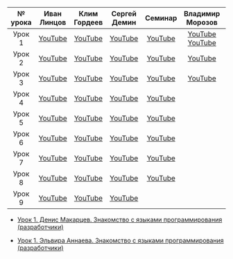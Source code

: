 | № урока |        Иван Линцов        |       Клим Гордеев       |       Сергей Демин       |                   Семинар                   |                   Владимир Морозов                   |                   Иван Линцов (разработчики)                   |
| :-----------: | :----------------------------------: | :----------------------------------: | :----------------------------------: | :------------------------------------------------: | :----------------------------------: | :----------------------------------: |
|  Урок 1  | [YouTube](https://youtu.be/cyz89oRUcQo) | [YouTube](https://youtu.be/NMMF2RO22uw) | [YouTube](https://youtu.be/4aBsIp1iM3g) |[YouTube](https://youtu.be/aPpRbGPBxJk)| [YouTube](https://youtu.be/xYhAgO9OLrE) [YouTube](https://youtu.be/QSuyMGYkUJA)| [YouTube](https://youtu.be/f2gObXWzKmQ)
|  Урок 2  | [YouTube](https://youtu.be/LME7fv4OeWQ) | [YouTube](https://youtu.be/L3MIW7Letb8) | [YouTube](https://youtu.be/71TlixSCtak) |[YouTube](https://youtu.be/9cWm6nze29M)| [YouTube](https://youtu.be/hBytNbO7pBU)| [YouTube](https://youtu.be/VHQRdk2X8Ug)
|  Урок 3  | [YouTube](https://youtu.be/T2WlMecRFew) | [YouTube](https://youtu.be/lcmiaGLTbcc) | [YouTube](https://youtu.be/bMV-1Vkl0eU) |[YouTube](https://youtu.be/GrcKmjz8APE)| [YouTube](https://youtu.be/G1a5d9kcTaY)| [YouTube](https://youtu.be/nX4UtlLpr_0)
|  Урок 4  | [YouTube](https://youtu.be/M_gAp7fbgQU) | [YouTube](https://youtu.be/ghX8BGg2AKY) | [YouTube](https://youtu.be/tPR4OuduNmM)|[YouTube](https://youtu.be/Z95dc5e1Sb8)| []()| [YouTube](https://youtu.be/Uu9_s-RLUk8)
|  Урок 5  | [YouTube](https://youtu.be/aWagc_yJIJc) | [YouTube](https://youtu.be/yhRw2EwI6_s) | [YouTube](https://youtu.be/8JSZtsIeVfY)|[YouTube](https://youtu.be/dNe-zoYmCJQ)| []()| []()
|  Урок 6  | [YouTube](https://youtu.be/f4A6L28332c) | [YouTube](https://youtu.be/GqoTZwkw__c) | [YouTube](https://youtu.be/SO2NOU2Phvk)|[YouTube](https://youtu.be/qMbUD-V9HTA) | []()| []()
|  Урок 7  | [YouTube](https://youtu.be/wZ5EEAdy5yc) | [YouTube](https://youtu.be/82QT289F0zw) | [YouTube](https://youtu.be/o1x7Ff6UFhk)|[YouTube](https://youtu.be/MbSOUdiA4dU)| []()| []()
|  Урок 8  | [YouTube](https://youtu.be/-zmLrIy0Y88) | [YouTube](https://youtu.be/dELHC9GRJGE) | [YouTube](https://youtu.be/FZflfGEoOAM)|[YouTube](https://youtu.be/w8UVarr5edc)| []()| []()
|  Урок 9  | [YouTube](https://youtu.be/3dGnfi7FFiQ) | [YouTube](https://youtu.be/QIYex084BKk) | [YouTube]()|| []()| []()


* [Урок 1. Денис Макарцев. Знакомство с языками программирования (разработчики)](https://youtu.be/t2eiqBXv_9Y)

* [Урок 1. Эльвира Аннаева. Знакомство с языками программирования (разработчики)](https://youtu.be/mIQ3sdvcMaM)
